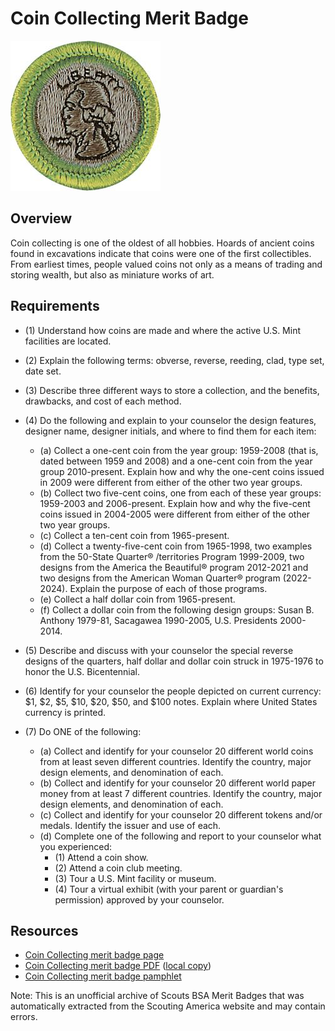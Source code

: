 

# Coin Collecting Merit Badge

![Coin Collecting Merit Badge](images/coin-collecting-merit-badge.jpg)

## Overview



Coin collecting is one of the oldest of all hobbies. Hoards of ancient coins found in excavations indicate that coins were one of the first collectibles. From earliest times, people valued coins not only as a means of trading and storing wealth, but also as miniature works of art.

## Requirements

* (1) Understand how coins are made and where the active U.S. Mint facilities  are located.
* (2) Explain the following terms: obverse, reverse, reeding, clad, type set, date set.
* (3) Describe three different ways to store a collection, and the benefits, drawbacks, and cost of each method.
* (4) Do the following and explain to your counselor the design features, designer name, designer initials, and where to find them for each item:
    * (a) Collect a one-cent coin from the year group: 1959-2008 (that is, dated between 1959 and 2008) and a one-cent coin from the year group 2010-present. Explain how and why the one-cent coins issued in 2009 were different from either of the other two year groups.
    * (b) Collect two five-cent coins, one from each of these year groups: 1959-2003 and 2006-present. Explain how and why the five-cent coins issued in 2004-2005 were different from either of the other two year groups.
    * (c) Collect a ten-cent coin from 1965-present.
    * (d) Collect a twenty-five-cent coin from 1965-1998, two examples from the 50-State Quarter® /territories Program 1999-2009, two designs from the America the Beautiful® program 2012-2021 and two designs from the American Woman Quarter® program (2022-2024). Explain the purpose of each of those programs.
    * (e) Collect a half dollar coin from 1965-present.
    * (f) Collect a dollar coin from the following design groups: Susan B. Anthony 1979-81, Sacagawea 1990-2005, U.S. Presidents 2000-2014.


* (5) Describe and discuss with your counselor the special reverse designs of the quarters, half dollar and dollar coin struck in 1975-1976 to honor the U.S. Bicentennial.
* (6) Identify for your counselor the people depicted on current currency: $1, $2, $5, $10, $20, $50, and $100 notes. Explain where United States currency is printed.
* (7) Do ONE of the following:
    * (a) Collect and identify for your counselor 20 different world coins from at least seven different countries. Identify the country, major design elements, and denomination of each.
    * (b) Collect and identify for your counselor 20 different world paper money from at least 7 different countries. Identify the country, major design elements, and denomination of each.
    * (c) Collect and identify for your counselor 20 different tokens and/or medals. Identify the issuer and use of each.
    * (d) Complete one of the following and report to your counselor what you experienced:
        * (1) Attend a coin show.
        * (2) Attend a coin club meeting.
        * (3) Tour a U.S. Mint facility or museum.
        * (4) Tour a virtual exhibit (with your parent or guardian's permission) approved by your counselor.






## Resources

- [Coin Collecting merit badge page](https://www.scouting.org/merit-badges/coin-collecting/)
- [Coin Collecting merit badge PDF](https://filestore.scouting.org/filestore/Merit_Badge_ReqandRes/35874(22)_Coin_Collecting_REQS.pdf) ([local copy](files/coin-collecting-merit-badge.pdf))
- [Coin Collecting merit badge pamphlet](https://www.scoutshop.org/scouts-bsa-coin-collecting-merit-badge-pamphlet-661779.html)

Note: This is an unofficial archive of Scouts BSA Merit Badges that was automatically extracted from the Scouting America website and may contain errors.